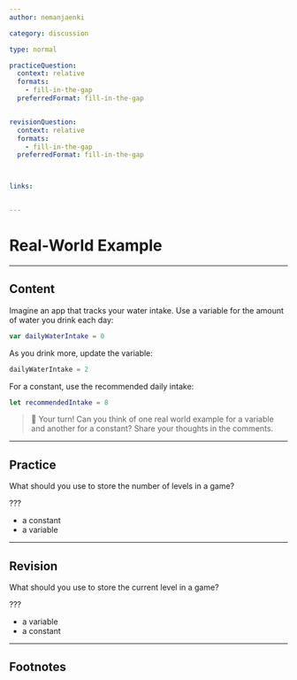 ```yaml
---
author: nemanjaenki

category: discussion

type: normal

practiceQuestion:
  context: relative
  formats:
    - fill-in-the-gap
  preferredFormat: fill-in-the-gap


revisionQuestion:
  context: relative
  formats:
    - fill-in-the-gap
  preferredFormat: fill-in-the-gap



links:


---
```


# Real-World Example

---
## Content

Imagine an app that tracks your water intake. Use a variable for the amount of water you drink each day:

```swift
var dailyWaterIntake = 0
```

As you drink more, update the variable:

```swift
dailyWaterIntake = 2
```

For a constant, use the recommended daily intake:

```swift
let recommendedIntake = 8
```

> 💬 Your turn! Can you think of one real world example for a variable and another for a constant? Share your thoughts in the comments.

---
## Practice

What should you use to store the number of levels in a game?

???

- a constant
- a variable


---
## Revision

What should you use to store the current level in a game?

???

- a variable
- a constant


---
## Footnotes


